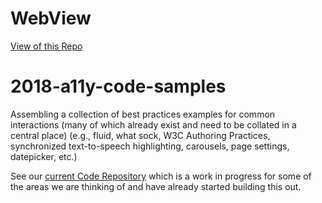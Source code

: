 # WebView
[View of this Repo](https://diagram-codesprint.github.io/2018-a11y-code-samples/)

# 2018-a11y-code-samples
Assembling a collection of best practices examples for common interactions 
(many of which already exist and need to be collated in a central place) 
(e.g., fluid, what sock, W3C Authoring Practices, synchronized text-to-speech highlighting, 
carousels, page settings, datepicker, etc.) 

See our [current Code Repository](https://github.com/benetech/accessible-interactives) 
which is a work in progress for some of the areas we are thinking of and have already started building this out.
